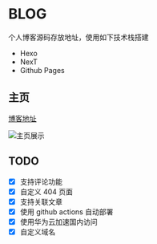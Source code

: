 # BLOG

个人博客源码存放地址，使用如下技术栈搭建

- Hexo
- NexT
- Github Pages

## 主页

[博客地址](congjiye.github.io)

![主页展示](./assets/index.png)

## TODO

- [X] 支持评论功能
- [X] 自定义 404 页面
- [X] 支持关联文章
- [X] 使用 github actions 自动部署
- [X] 使用华为云加速国内访问
- [X] 自定义域名
